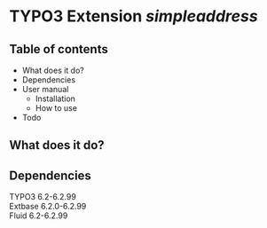 # TYPO3 Extension *simpleaddress*

## Table of contents
- What does it do?
- Dependencies
- User manual
  - Installation
  - How to use
- Todo

## What does it do?

## Dependencies
TYPO3 6.2-6.2.99  
Extbase 6.2.0-6.2.99  
Fluid 6.2-6.2.99  

